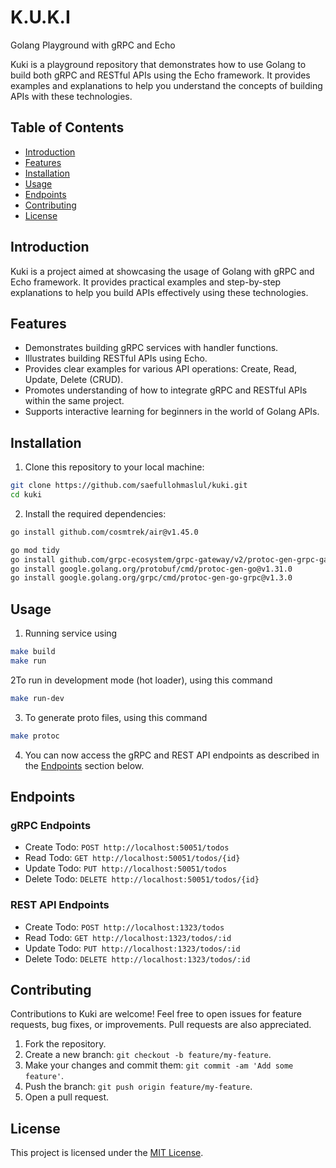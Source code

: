 # K.U.K.I
Golang Playground with gRPC and Echo

Kuki is a playground repository that demonstrates how to use Golang to build both gRPC and RESTful APIs using the Echo framework. It provides examples and explanations to help you understand the concepts of building APIs with these technologies.

## Table of Contents

- [Introduction](#introduction)
- [Features](#features)
- [Installation](#installation)
- [Usage](#usage)
- [Endpoints](#endpoints)
- [Contributing](#contributing)
- [License](#license)

## Introduction

Kuki is a project aimed at showcasing the usage of Golang with gRPC and Echo framework. It provides practical examples and step-by-step explanations to help you build APIs effectively using these technologies.

## Features

- Demonstrates building gRPC services with handler functions.
- Illustrates building RESTful APIs using Echo.
- Provides clear examples for various API operations: Create, Read, Update, Delete (CRUD).
- Promotes understanding of how to integrate gRPC and RESTful APIs within the same project.
- Supports interactive learning for beginners in the world of Golang APIs.

## Installation

1. Clone this repository to your local machine:

```bash
git clone https://github.com/saefullohmaslul/kuki.git
cd kuki
```

2. Install the required dependencies:

```bash
go install github.com/cosmtrek/air@v1.45.0

go mod tidy
go install github.com/grpc-ecosystem/grpc-gateway/v2/protoc-gen-grpc-gateway@v2.18.0
go install google.golang.org/protobuf/cmd/protoc-gen-go@v1.31.0
go install google.golang.org/grpc/cmd/protoc-gen-go-grpc@v1.3.0
```

## Usage

1. Running service using

```bash
make build
make run
```

2To run in development mode (hot loader), using this command

```bash
make run-dev
```

3. To generate proto files, using this command

```bash
make protoc
```

4. You can now access the gRPC and REST API endpoints as described in the [Endpoints](#endpoints) section below.

## Endpoints

### gRPC Endpoints

- Create Todo: `POST http://localhost:50051/todos`
- Read Todo: `GET http://localhost:50051/todos/{id}`
- Update Todo: `PUT http://localhost:50051/todos`
- Delete Todo: `DELETE http://localhost:50051/todos/{id}`

### REST API Endpoints

- Create Todo: `POST http://localhost:1323/todos`
- Read Todo: `GET http://localhost:1323/todos/:id`
- Update Todo: `PUT http://localhost:1323/todos/:id`
- Delete Todo: `DELETE http://localhost:1323/todos/:id`

## Contributing

Contributions to Kuki are welcome! Feel free to open issues for feature requests, bug fixes, or improvements. Pull requests are also appreciated.

1. Fork the repository.
2. Create a new branch: `git checkout -b feature/my-feature`.
3. Make your changes and commit them: `git commit -am 'Add some feature'`.
4. Push the branch: `git push origin feature/my-feature`.
5. Open a pull request.

## License

This project is licensed under the [MIT License](LICENSE).
